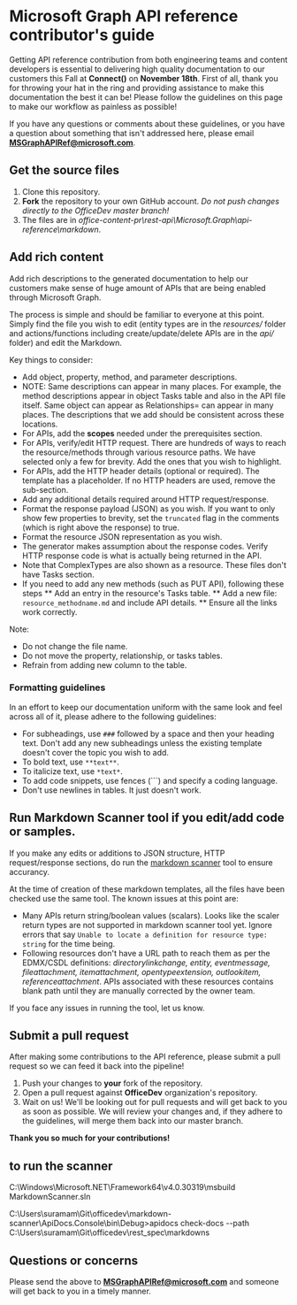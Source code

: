 # Microsoft Graph API reference contributor's guide

Getting API reference contribution from both engineering teams and content developers is essential to delivering high quality documentation to our customers this Fall at **Connect()** on **November 18th**. First of all, thank you for throwing your hat in the ring and providing assistance to make this documentation the best it can be! Please follow the guidelines on this page to make our workflow as painless as possible!

If you have any questions or comments about these guidelines, or you have a question about something that isn't addressed here, please email **MSGraphAPIRef@microsoft.com**.

## Get the source files

1. Clone this repository. 
2. **Fork** the repository to your own GitHub account. *Do not push changes directly to the OfficeDev master branch!*
3. The files are in *office-content-pr\rest-api\Microsoft.Graph\api-reference\markdown*.

## Add rich content

Add rich descriptions to the generated documentation to help our customers make sense of huge amount of APIs that are being enabled through Microsoft Graph. 

The process is simple and should be familiar to everyone at this point. Simply find the file you wish to edit (entity types are in the *resources/* folder and actions/functions including create/update/delete APIs are in the *api/* folder) and edit the Markdown. 

Key things to consider: 

* Add object, property, method, and parameter descriptions. 
* NOTE: Same descriptions can appear in many places. For example, the method descriptions appear in object Tasks table and also in the API file itself. Same object can appear as Relationships= can appear in many places. The descriptions that we add should be consistent across these locations.
* For APIs, add the **scopes** needed under the prerequisites section.
* For APIs, verify/edit HTTP request. There are hundreds of ways to reach the resource/methods through various resource paths. We have selected only a few for brevity. Add the ones that you wish to highlight. 
* For APIs, add the HTTP header details (optional or required). The template has a placeholder. If no HTTP headers are used, remove the sub-section. 
* Add any additional details required around HTTP request/response. 
* Format the response payload (JSON) as you wish. If you want to only show few properties to brevity, set the `truncated` flag in the comments (which is right above the response) to true. 
* Format the resource JSON representation as you wish. 
* The generator makes assumption about the response codes. Verify HTTP response code is what is actually being returned in the API. 
* Note that ComplexTypes are also shown as a resource. These files don't have Tasks section. 
* If you need to add any new methods (such as PUT API), following these steps
** Add an entry in the resource's Tasks table. 
** Add a new file: `resource_methodname.md` and include API details. 
** Ensure all the links work correctly.

Note:
* Do not change the file name. 
* Do not move the property, relationship, or tasks tables. 
* Refrain from adding new column to the table. 


### Formatting guidelines

In an effort to keep our documentation uniform with the same look and feel across all of it, please adhere to the following guidelines:

* For subheadings, use `###` followed by a space and then your heading text. Don't add any new subheadings unless the existing template doesn't cover the topic you wish to add. 
* To bold text, use `**text**`.
* To italicize text, use `*text*`.
* To add code snippets, use fences (```) and specify a coding language.
* Don't use newlines in tables. It just doesn't work.

## Run Markdown Scanner tool if you edit/add code or samples.

If you make any edits or additions to JSON structure, HTTP request/response sections, do run the [markdown scanner](https://github.com/OneDrive/markdown-scanner) tool to ensure accurancy. 

At the time of creation of these markdown templates, all the files have been checked use the same tool. The known issues at this point are: 

* Many APIs return string/boolean values (scalars). Looks like the scaler return types are not supported in markdown scanner tool yet. Ignore errors that say `Unable to locate a definition for resource type: string` for the time being. 
* Following resources don't have a URL path to reach them as per the EDMX/CSDL definitions: _directorylinkchange, entity, eventmessage, fileattachment, itemattachment, opentypeextension, outlookitem, referenceattachment_. APIs associated with these resources contains blank path until they are manually corrected by the owner team. 

If you face any issues in running the tool, let us know.

## Submit a pull request

After making some contributions to the API reference, please submit a pull request so we can feed it back into the pipeline!

1. Push your changes to **your** fork of the repository. 
2. Open a pull request against **OfficeDev** organization's repository.
3. Wait on us! We'll be looking out for pull requests and will get back to you as soon as possible. We will review your changes and, if they adhere to the guidelines, will merge them back into our master branch.

**Thank you so much for your contributions!**

## to run the scanner 

C:\Windows\Microsoft.NET\Framework64\v4.0.30319\msbuild MarkdownScanner.sln 

C:\Users\suramam\Git\officedev\markdown-scanner\ApiDocs.Console\bin\Debug>apidocs check-docs --path C:\Users\suramam\Git\officedev\rest_spec\markdowns

## Questions or concerns

Please send the above to **MSGraphAPIRef@microsoft.com** and someone will get back to you in a timely manner.

